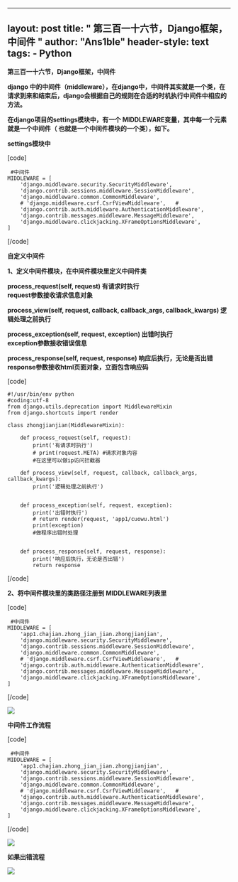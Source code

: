 
---
layout: post
title: " 第三百一十六节，Django框架，中间件 "
author: "Ans1ble"
header-style: text
tags:
      - Python
---


**第三百一十六节，Django框架，中间件**

**django
中的中间件（middleware），在django中，中间件其实就是一个类，在请求到来和结束后，django会根据自己的规则在合适的时机执行中间件中相应的方法。**

**在django项目的settings模块中，有一个 MIDDLEWARE变量，其中每一个元素就是一个中间件（ 也就是一个中间件模块的一个类），如下。**

****settings模块中****

[code]

     #中间件
    MIDDLEWARE = [
        'django.middleware.security.SecurityMiddleware',
        'django.contrib.sessions.middleware.SessionMiddleware',
        'django.middleware.common.CommonMiddleware',
        # 'django.middleware.csrf.CsrfViewMiddleware',   #
        'django.contrib.auth.middleware.AuthenticationMiddleware',
        'django.contrib.messages.middleware.MessageMiddleware',
        'django.middleware.clickjacking.XFrameOptionsMiddleware',
    ]
[/code]



**自定义中间件**



******1、定义中间件模块，在中间件模块里定义中间件类******



**process_request(self, request) 有请求时执行**  
 **request参数接收请求信息对象**



**process_view(self, request, callback, callback_args, callback_kwargs)
逻辑处理之前执行**



**process_exception(self, request, exception) 出错时执行**  
 **exception参数接收错误信息**



**process_response(self, request, response) 响应后执行，无论是否出错**  
 **response参数接收html页面对象，立面包含响应码**



[code]

    #!/usr/bin/env python
    #coding:utf-8
    from django.utils.deprecation import MiddlewareMixin
    from django.shortcuts import render
    
    class zhongjianjian(MiddlewareMixin):
    
        def process_request(self, request):
            print('有请求时执行')
            # print(request.META) #请求对象内容
            #在这里可以做ip访问拦截器
    
        def process_view(self, request, callback, callback_args, callback_kwargs):
            print('逻辑处理之前执行')
    
    
        def process_exception(self, request, exception):
            print('出错时执行')
            # return render(request, 'app1/cuowu.html')
            print(exception)
            #做程序出错时处理
    
    
        def process_response(self, request, response):
            print('响应后执行，无论是否出错')
            return response
[/code]

**2、将中间件模块里的类路径注册到 **MIDDLEWARE列表里****

[code]

     #中间件
    MIDDLEWARE = [
        'app1.chajian.zhong_jian_jian.zhongjianjian',
        'django.middleware.security.SecurityMiddleware',
        'django.contrib.sessions.middleware.SessionMiddleware',
        'django.middleware.common.CommonMiddleware',
        # 'django.middleware.csrf.CsrfViewMiddleware',   #
        'django.contrib.auth.middleware.AuthenticationMiddleware',
        'django.contrib.messages.middleware.MessageMiddleware',
        'django.middleware.clickjacking.XFrameOptionsMiddleware',
    ]
[/code]

![](https://images2015.cnblogs.com/blog/955761/201707/955761-20170720143608552-699718127.png)



**中间件工作流程**

[code]

     #中间件
    MIDDLEWARE = [
        'app1.chajian.zhong_jian_jian.zhongjianjian',
        'django.middleware.security.SecurityMiddleware',
        'django.contrib.sessions.middleware.SessionMiddleware',
        'django.middleware.common.CommonMiddleware',
        # 'django.middleware.csrf.CsrfViewMiddleware',   #
        'django.contrib.auth.middleware.AuthenticationMiddleware',
        'django.contrib.messages.middleware.MessageMiddleware',
        'django.middleware.clickjacking.XFrameOptionsMiddleware',
    ]
[/code]

![](https://images2015.cnblogs.com/blog/955761/201707/955761-20170720145215083-1771999296.png)

**如果出错流程**

![](https://images2015.cnblogs.com/blog/955761/201707/955761-20170720145604255-2139965103.png)

